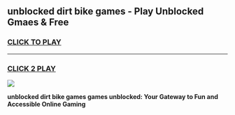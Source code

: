
## unblocked dirt bike games - Play Unblocked Gmaes & Free
<h3>
<a href="https://news.freeplayer.one?title=unblocked_dirt_bike_games&ref=16F">CLICK TO PLAY</a></h3>
<hr>

<h3>
<a href="https://news.freeplayer.one?title=unblocked_dirt_bike_games&ref=16F">CLICK 2 PLAY</a>
  
</h3>

<a href="https://news.freeplayer.one?title=unblocked_dirt_bike_games&ref=16F/"><img src="https://clearcache.store/games.png"></a>


**unblocked dirt bike games games unblocked: Your Gateway to Fun and Accessible Online Gaming**
